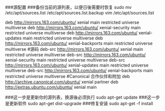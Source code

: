 ###源配置
###备份当前的源列表，以便日後需要时恢复
sudo mv /etc/apt/sources.list /etc/apt/sources.list.backup 
vim /etc/apt/sources.list

deb http://mirrors.163.com/ubuntu/ xenial main restricted universe multiverse
deb http://mirrors.163.com/ubuntu/ xenial-security main restricted universe multiverse
deb http://mirrors.163.com/ubuntu/ xenial-updates main restricted universe multiverse
deb http://mirrors.163.com/ubuntu/ xenial-backports main restricted universe multiverse
#源码
deb-src http://mirrors.163.com/ubuntu/ xenial main restricted universe multiverse
deb-src http://mirrors.163.com/ubuntu/ xenial-security main restricted universe multiverse
deb-src http://mirrors.163.com/ubuntu/ xenial-updates main restricted universe multiverse
deb-src http://mirrors.163.com/ubuntu/ xenial-backports main restricted universe multiverse
#Canonical 合作伙伴和附加
deb http://archive.canonical.com/ubuntu/ xenial partner
deb http://extras.ubuntu.com/ubuntu/ xenial main

###这一步是更新你的源列表，换源後必须执行
sudo apt-get update
###这一步是更新软件
sudo apt-get dist-upgrade
###修复安装
sudo apt-get -f install
